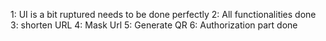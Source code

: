 1:  UI is a bit ruptured needs to be done perfectly
2: All functionalities done
3: shorten URL
4: Mask Url
5: Generate QR
6: Authorization part done
